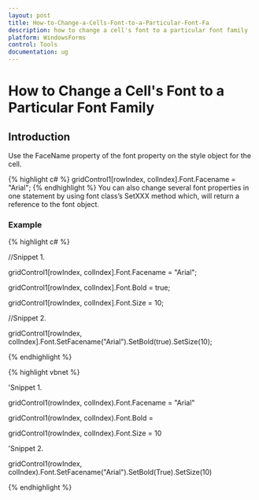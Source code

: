 ```yaml
---
layout: post
title: How-to-Change-a-Cells-Font-to-a-Particular-Font-Fa
description: how to change a cell's font to a particular font family
platform: WindowsForms
control: Tools
documentation: ug
---
```


# How to Change a Cell's Font to a Particular Font Family



## Introduction

Use the FaceName property of the font property on the style object for the cell.


{% highlight c# %}
gridControl1[rowIndex, colIndex].Font.Facename = "Arial";
{% endhighlight  %}
You can also change several font properties in one statement by using font class’s SetXXX method which, will return a reference to the font object. 

### Example

{% highlight c# %}

//Snippet 1.        

gridControl1[rowIndex, colIndex].Font.Facename = "Arial";

gridControl1[rowIndex, colIndex].Font.Bold = true;

gridControl1[rowIndex, colIndex].Font.Size = 10;



//Snippet 2.

gridControl1[rowIndex, colIndex].Font.SetFacename("Arial").SetBold(true).SetSize(10);

{% endhighlight  %}

{% highlight vbnet %}



'Snippet 1.        

gridControl1(rowIndex, colIndex).Font.Facename = "Arial"

gridControl1(rowIndex, colIndex).Font.Bold = 

gridControl1(rowIndex, colIndex).Font.Size = 10



'Snippet 2.       

gridControl1(rowIndex, colIndex).Font.SetFacename("Arial").SetBold(True).SetSize(10)


{% endhighlight  %}
